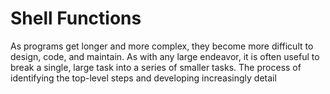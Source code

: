 # Shell Functions
As programs get longer and more complex, they become more difficult to design, code, and maintain. As with any large endeavor, it is often useful to break a single, large task into a series of smaller tasks.
The process of identifying the top-level steps and developing increasingly detail
<!--stackedit_data:
eyJoaXN0b3J5IjpbOTc5MjQwMjQ4XX0=
-->
